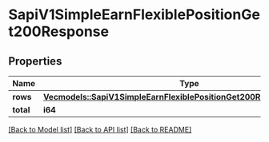 # SapiV1SimpleEarnFlexiblePositionGet200Response

## Properties

Name | Type | Description | Notes
------------ | ------------- | ------------- | -------------
**rows** | [**Vec<models::SapiV1SimpleEarnFlexiblePositionGet200ResponseRowsInner>**](_sapi_v1_simple_earn_flexible_position_get_200_response_rows_inner.md) |  | 
**total** | **i64** |  | 

[[Back to Model list]](../README.md#documentation-for-models) [[Back to API list]](../README.md#documentation-for-api-endpoints) [[Back to README]](../README.md)


